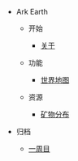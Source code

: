 - Ark Earth
  - 开始
    - [关于](/开始.md)

  - 功能
    - [世界地图](/世界地图.md)

  - 资源
    - [矿物分布](/矿物分布.md)

- 归档
  - [一周目](/归档/服务器相关/加入游戏.md)

